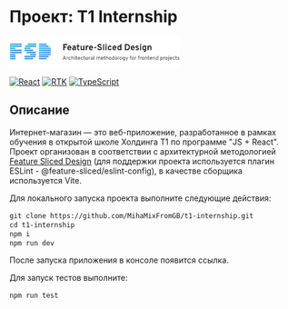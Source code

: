# Проект: T1 Internship

<img src="/public/icons/FSD.svg" alt="FSD" width="300" />

[![React](https://img.shields.io/badge/React-18-blue?style=flat&logo=react&logoColor=white)](#)
[![RTK](https://img.shields.io/badge/Redux-Toolkit-purple?style=flat&logo=redux&logoColor=white)](#)
[![TypeScript](https://img.shields.io/badge/TypeScript-blue?style=flat&logo=typescript&logoColor=white)](#)

## Описание

Интернет-магазин — это веб-приложение, разработанное в рамках обучения в открытой школе Холдинга T1 по программе "JS + React". Проект организован в соответствии с архитектурной методологией [Feature Sliced Design](https://feature-sliced.design/docs/get-started/overview) (для поддержки проекта используется плагин ESLint - @feature-sliced/eslint-config), в качестве сборщика используется Vite.

Для локального запуска проекта выполните следующие действия:

```
git clone https://github.com/MihaMixFromGB/t1-internship.git
cd t1-internship
npm i
npm run dev
```

После запуска приложения в консоле появится ссылка.

Для запуск тестов выполните:

```
npm run test
```
